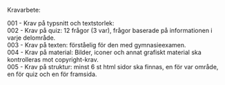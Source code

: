 Kravarbete:

001 - Krav på typsnitt och textstorlek:  <br>
002 - Krav på quiz: 12 frågor (3 var), frågor baserade på informationen i varje delområde. <br>
003 - Krav på texten: förståelig för den med gymnasieexamen. <br>
004 - Krav på material: Bilder, iconer och annat grafiskt material ska kontrolleras mot copyright-krav. <br>
005 - Krav på struktur: minst 6 st html sidor ska finnas, en för var område, en för quiz och en för framsida. <br>

